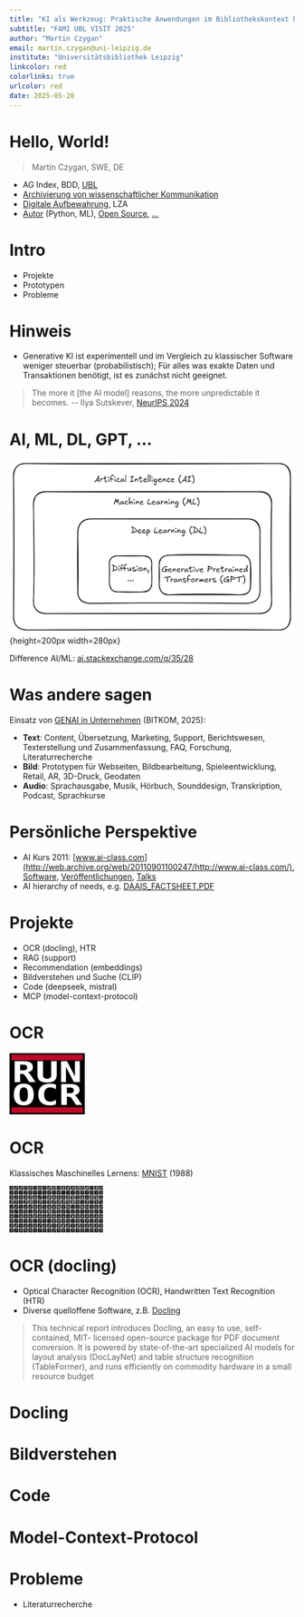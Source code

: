 ```yaml
---
title: "KI als Werkzeug: Praktische Anwendungen im Bibliothekskontext heute und morgen"
subtitle: "FAMI UBL VISIT 2025"
author: "Martin Czygan"
email: martin.czygan@uni-leipzig.de
institute: "Universitätsbibliothek Leipzig"
linkcolor: red
colorlinks: true
urlcolor: red
date: 2025-05-20
---
```


# Hello, World!

> Martin Czygan, SWE, DE

* AG Index, BDD, [UBL](https://ub.uni-leipzig.de)
* [Archivierung von wissenschaftlicher Kommunikation](https://scholar.archive.org)
* [Digitale Aufbewahrung](https://webservices.archive.org/pages/vault/), LZA
* [Autor](https://scholar.google.de/citations?user=7gueY4EAAAAJ&hl=de) (Python, ML), [Open Source](https:/github.com/miku), [...](https://golangleipzig.space)

# Intro

* Projekte
* Prototypen
* Probleme

# Hinweis

* Generative KI ist experimentell und im Vergleich zu klassischer Software
  weniger steuerbar (probabilistisch); Für alles was exakte Daten und
Transaktionen benötigt, ist es zunächst nicht geeignet.

> The more it [the AI model] reasons, the more unpredictable it becomes. --
> Ilya Sutskever, [NeurIPS
> 2024](https://youtu.be/1yvBqasHLZs?si=g5LmpHX7lPbjtH8U&t=869)

# AI, ML, DL, GPT, ...

![](static/REL-1.png){height=200px width=280px}

Difference AI/ML: [ai.stackexchange.com/q/35/28](https://ai.stackexchange.com/q/35/28)

# Was andere sagen

Einsatz von [GENAI in Unternehmen](https://www.bitkom.org/sites/main/files/2024-02/Bitkom-Leitfaden-Generative-KI-im-Unternehmen.pdf) (BITKOM, 2025):

* **Text**: Content, Übersetzung, Marketing, Support, Berichtswesen, Texterstellung und Zusammenfassung, FAQ, Forschung, Literaturrecherche
* **Bild**: Prototypen für Webseiten, Bildbearbeitung, Spieleentwicklung, Retail, AR, 3D-Druck, Geodaten
* **Audio**: Sprachausgabe, Musik, Hörbuch, Sounddesign, Transkription, Podcast, Sprachkurse

# Persönliche Perspektive

* AI Kurs 2011:
  [www.ai-class.com](http://web.archive.org/web/20110901100247/http://www.ai-class.com/),
[Software](https://github.com/miku),
[Veröffentlichungen](https://scholar.google.de/citations?user=7gueY4EAAAAJ&hl=de),
[Talks](https://github.com/miku/workshops)
* AI hierarchy of needs, e.g.
  [DAAIS_FACTSHEET.PDF](https://media.defense.gov/2023/Nov/02/2003333301/-1/-1/1/DAAIS_FACTSHEET.PDF#page=2)

# Projekte

* OCR (docling), HTR
* RAG (support)
* Recommendation (embeddings)
* Bildverstehen und Suche (CLIP)
* Code (deepseek, mistral)
* MCP (model-context-protocol)

# OCR

![](static/RUN-OCR-10.jpg)

# OCR

Klassisches Maschinelles Lernens: [MNIST](https://en.wikipedia.org/wiki/MNIST_database) (1988)

[![](static/mnist-50.png)](https://en.wikipedia.org/wiki/MNIST_database)

<!-- If at any point Machine Learning seems confusing [...] it’s really just curve
fitting. -- [J. Kaplan, Notes on Contemporary Machine Learning for Physicists,
2019](https://sites.krieger.jhu.edu/jared-kaplan/files/2019/04/ContemporaryMLforPhysicists.pdf) -->


# OCR (docling)

* Optical Character Recognition (OCR), Handwritten Text Recognition (HTR)
* Diverse quelloffene Software, z.B. [Docling](https://arxiv.org/pdf/2408.09869)

> This technical report introduces Docling, an easy to use, self-contained, MIT-
licensed open-source package for PDF document conversion. It is powered by
state-of-the-art specialized AI models for layout analysis (DocLayNet) and table
structure recognition (TableFormer), and runs efficiently on commodity hardware
in a small resource budget


# Docling



# Bildverstehen

# Code

# Model-Context-Protocol

# Probleme

* Literaturrecherche

